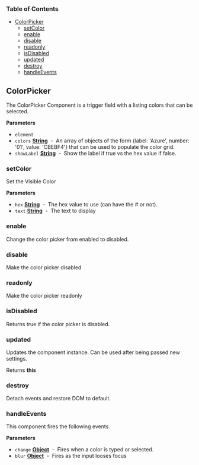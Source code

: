 <!-- Generated by documentation.js. Update this documentation by updating the source code. -->

### Table of Contents

-   [ColorPicker](#colorpicker)
    -   [setColor](#setcolor)
    -   [enable](#enable)
    -   [disable](#disable)
    -   [readonly](#readonly)
    -   [isDisabled](#isdisabled)
    -   [updated](#updated)
    -   [destroy](#destroy)
    -   [handleEvents](#handleevents)

## ColorPicker

The ColorPicker Component is a trigger field with a listing colors that can be selected.

**Parameters**

-   `element`  
-   `colors` **[String](https://developer.mozilla.org/en-US/docs/Web/JavaScript/Reference/Global_Objects/String)**  -  An array of objects of the form {label: 'Azure', number: '01', value: 'CBEBF4'} that can be used to populate the color grid.
-   `showLabel` **[String](https://developer.mozilla.org/en-US/docs/Web/JavaScript/Reference/Global_Objects/String)**  -  Show the label if true vs the hex value if false.

### setColor

Set the Visible Color

**Parameters**

-   `hex` **[String](https://developer.mozilla.org/en-US/docs/Web/JavaScript/Reference/Global_Objects/String)**  -  The hex value to use (can have the # or not).
-   `text` **[String](https://developer.mozilla.org/en-US/docs/Web/JavaScript/Reference/Global_Objects/String)**  -  The text to display

### enable

Change the color picker from enabled to disabled.

### disable

Make the color picker disabled

### readonly

Make the color picker readonly

### isDisabled

Returns true if the color picker is disabled.

### updated

Updates the component instance.  Can be used after being passed new settings.

Returns **this** 

### destroy

Detach events and restore DOM to default.

### handleEvents

This component fires the following events.

**Parameters**

-   `change` **[Object](https://developer.mozilla.org/en-US/docs/Web/JavaScript/Reference/Global_Objects/Object)**  -  Fires when a color is typed or selected.
-   `blur` **[Object](https://developer.mozilla.org/en-US/docs/Web/JavaScript/Reference/Global_Objects/Object)**  -  Fires as the input looses focus
